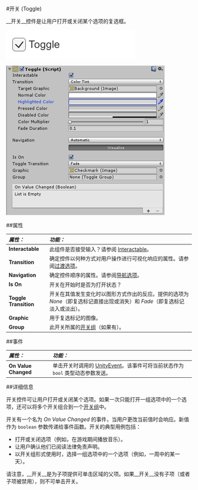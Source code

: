 #开关 (Toggle)

__开关__控件是让用户打开或关闭某个选项的复选框。

![开关。](../uploads/Main/UI_ToggleExample.png)

![](../uploads/Main/UI_ToggleInspector.png) 

##属性

|**_属性：_** |**_功能：_** |
|:---|:---|
|__Interactable__ | 此组件是否接受输入？请参阅 [Interactable](script-Selectable.html)。 |
|__Transition__ | 确定控件以何种方式对用户操作进行可视化响应的属性。请参阅[过渡选项](script-SelectableTransition.html)。 |
|__Navigation__ | 确定控件顺序的属性。请参阅[导航选项](script-SelectableNavigation.html)。|
|__Is On__ | 开关在开始时是否为打开状态？  |
|__Toggle Transition__ | 开关在其值发生变化时以图形方式作出的反应。提供的选项为 _None_（即复选标记直接出现或消失）和 _Fade_（即复选标记淡入或淡出）。 |
|__Graphic__ |用于复选标记的图像。 |
|__Group__ | 此开关所属的[开关组](script-ToggleGroup.html)（如果有）。 |


##事件

|**_属性：_** |**_功能：_** |
|:---|:---|
|__On Value Changed__ | 单击开关时调用的 [UnityEvent](UnityEvents.html)。该事件可将当前状态作为 `bool` 类型动态参数发送。 |


##详细信息

开关控件可让用户打开或关闭某个选项。如果一次只能打开一组选项中的一个选项，还可以将多个开关组合到一个[开关组](script-ToggleGroup.html)中。

开关有一个名为 _On Value Changed_ 的事件，当用户更改当前值时会响应。新值作为 `boolean` 参数传递给事件函数。开关的典型用例包括：

* 打开或关闭选项（例如，在游戏期间播放音乐）。
* 让用户确认他们已阅读法律免责声明。
* 以开关组形式使用时，选择一组选项中的一个选项（例如，一周中的某一天）。

请注意，__开关__是为子项提供可单击区域的父项。如果__开关__没有子项（或者子项被禁用），则不可单击开关。
